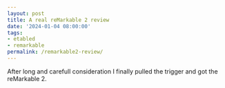 ```yaml
---
layout: post
title: A real reMarkable 2 review
date: '2024-01-04 08:00:00'
tags:
- etabled
- remarkable
permalink: /remarkable2-review/
---
```

After long and carefull consideration I finally pulled the trigger and got the reMarkable 2.

